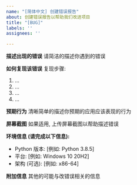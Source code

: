 ```yaml
---
name: "[简体中文] 创建错误报告"
about: 创建错误报告以帮助我们改进项目
title: "[BUG]"
labels: ''
assignees: ''

---
```


<!-- 请务必在上方文本框处 [BUG] 后填入清晰明了的标题 -->

**描述出现的错误**
请简洁的描述你遇到的错误

**如何复现该错误**
复现步骤:
1. ...
2. ...
3. ...
4. ...

**预期行为**
清晰简单的描述你预期的应用应该表现的行为

**屏幕截图**
如果适用, 上传屏幕截图以帮助描述错误

**环境信息 (请完成以下信息):**
 - Python 版本: [例如: Python 3.8.5]
 - 平台: [例如: Windows 10 20H2]
 - 架构 (可选): [例如: x86-64]

**附加信息**
其他的可能与改错误相关的信息
